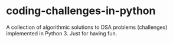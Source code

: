 # coding-challenges-in-python
A collection of algorithmic solutions to DSA problems (challenges) implemented in Python 3. Just for having fun.
